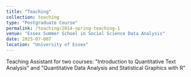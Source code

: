```yaml
---
title: "Teaching"
collection: teaching
type: "Postgraduate Course"
permalink: /teaching/2014-spring-teaching-1
venue: "Essex Summer School in Social Science Data Analysis"
date: 2025-07-007
location: "University of Essex"
---
```


Teaching Assistant for two courses: "Introduction to Quantitative Text Analysis" and "Quantitative Data Analysis and Statistical Graphics with R" 
